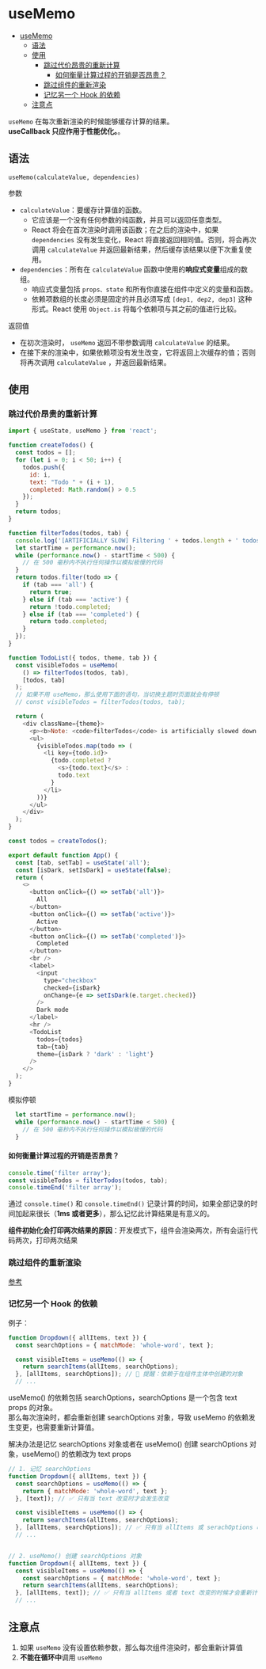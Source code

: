 # useMemo

- [useMemo](#usememo)
  - [语法](#语法)
  - [使用](#使用)
    - [跳过代价昂贵的重新计算](#跳过代价昂贵的重新计算)
      - [如何衡量计算过程的开销是否昂贵？](#如何衡量计算过程的开销是否昂贵)
    - [跳过组件的重新渲染](#跳过组件的重新渲染)
    - [记忆另一个 Hook 的依赖](#记忆另一个-hook-的依赖)
  - [注意点](#注意点)

`useMemo` 在每次重新渲染的时候能够缓存计算的结果。  
**useCallback 只应作用于性能优化。**。

## 语法

`useMemo(calculateValue, dependencies)`

参数

- `calculateValue`：要缓存计算值的函数。
  - 它应该是一个没有任何参数的纯函数，并且可以返回任意类型。
  - React 将会在首次渲染时调用该函数；在之后的渲染中，如果 `dependencies` 没有发生变化，React 将直接返回相同值。否则，将会再次调用 `calculateValue` 并返回最新结果，然后缓存该结果以便下次重复使用。
- `dependencies`：所有在 `calculateValue` 函数中使用的**响应式变量**组成的数组。
  - 响应式变量包括 `props、state` 和所有你直接在组件中定义的变量和函数。
  - 依赖项数组的长度必须是固定的并且必须写成 `[dep1, dep2, dep3]` 这种形式。React 使用 `Object.is` 将每个依赖项与其之前的值进行比较。

返回值

- 在初次渲染时， `useMemo` 返回不带参数调用 `calculateValue` 的结果。
- 在接下来的渲染中，如果依赖项没有发生改变，它将返回上次缓存的值；否则将再次调用 `calculateValue` ，并返回最新结果。

## 使用

### 跳过代价昂贵的重新计算

```js
import { useState, useMemo } from 'react';

function createTodos() {
  const todos = [];
  for (let i = 0; i < 50; i++) {
    todos.push({
      id: i,
      text: "Todo " + (i + 1),
      completed: Math.random() > 0.5
    });
  }
  return todos;
}

function filterTodos(todos, tab) {
  console.log('[ARTIFICIALLY SLOW] Filtering ' + todos.length + ' todos for "' + tab + '" tab.');
  let startTime = performance.now();
  while (performance.now() - startTime < 500) {
    // 在 500 毫秒内不执行任何操作以模拟极慢的代码
  }
  return todos.filter(todo => {
    if (tab === 'all') {
      return true;
    } else if (tab === 'active') {
      return !todo.completed;
    } else if (tab === 'completed') {
      return todo.completed;
    }
  });
}

function TodoList({ todos, theme, tab }) {
  const visibleTodos = useMemo(
    () => filterTodos(todos, tab),
    [todos, tab]
  );
  // 如果不用 useMemo，那么使用下面的语句，当切换主题时页面就会有停顿
  // const visibleTodos = filterTodos(todos, tab);

  return (
    <div className={theme}>
      <p><b>Note: <code>filterTodos</code> is artificially slowed down!</b></p>
      <ul>
        {visibleTodos.map(todo => (
          <li key={todo.id}>
            {todo.completed ?
              <s>{todo.text}</s> :
              todo.text
            }
          </li>
        ))}
      </ul>
    </div>
  );
}

const todos = createTodos();

export default function App() {
  const [tab, setTab] = useState('all');
  const [isDark, setIsDark] = useState(false);
  return (
    <>
      <button onClick={() => setTab('all')}>
        All
      </button>
      <button onClick={() => setTab('active')}>
        Active
      </button>
      <button onClick={() => setTab('completed')}>
        Completed
      </button>
      <br />
      <label>
        <input
          type="checkbox"
          checked={isDark}
          onChange={e => setIsDark(e.target.checked)}
        />
        Dark mode
      </label>
      <hr />
      <TodoList
        todos={todos}
        tab={tab}
        theme={isDark ? 'dark' : 'light'}
      />
    </>
  );
}
```

模拟停顿

```js
  let startTime = performance.now();
  while (performance.now() - startTime < 500) {
    // 在 500 毫秒内不执行任何操作以模拟极慢的代码
  }
```

#### 如何衡量计算过程的开销是否昂贵？

```js
console.time('filter array');
const visibleTodos = filterTodos(todos, tab);
console.timeEnd('filter array');
```

通过 `console.time()` 和 `console.timeEnd()` 记录计算的时间，如果全部记录的时间加起来很长（**1ms 或者更多**），那么记忆此计算结果是有意义的。

**组件初始化会打印两次结果的原因**：开发模式下，组件会渲染两次，所有会运行代码两次，打印两次结果

### 跳过组件的重新渲染

[参考](../API/memo.md/#最小化-props-的变化)

### 记忆另一个 Hook 的依赖

例子：

```js
function Dropdown({ allItems, text }) {
  const searchOptions = { matchMode: 'whole-word', text };

  const visibleItems = useMemo(() => {
    return searchItems(allItems, searchOptions);
  }, [allItems, searchOptions]); // 🚩 提醒：依赖于在组件主体中创建的对象
  // ...
```

useMemo() 的依赖包括 searchOptions，searchOptions 是一个包含 text props 的对象。  
那么每次渲染时，都会重新创建 searchOptions 对象，导致 useMemo 的依赖发生变更，也需要重新计算值。

解决办法是记忆 searchOptions 对象或者在 useMemo() 创建 searchOptions 对象，useMemo() 的依赖改为 text props

```js
// 1. 记忆 searchOptions
function Dropdown({ allItems, text }) {
  const searchOptions = useMemo(() => {
    return { matchMode: 'whole-word', text };
  }, [text]); // ✅ 只有当 text 改变时才会发生改变

  const visibleItems = useMemo(() => {
    return searchItems(allItems, searchOptions);
  }, [allItems, searchOptions]); // ✅ 只有当 allItems 或 serachOptions 改变时才会发生改变
  // ...


// 2. useMemo() 创建 searchOptions 对象
function Dropdown({ allItems, text }) {
  const visibleItems = useMemo(() => {
    const searchOptions = { matchMode: 'whole-word', text };
    return searchItems(allItems, searchOptions);
  }, [allItems, text]); // ✅ 只有当 allItems 或者 text 改变的时候才会重新计算
  // ...
```

## 注意点

1. 如果 `useMemo` 没有设置依赖参数，那么每次组件渲染时，都会重新计算值
2. **不能在循环中**调用 `useMemo`
